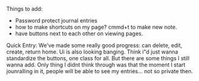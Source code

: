 Things to add:
- Password protect journal entries
- how to make shortcuts on my page? cmmd+t to make new note. 
- have buttons next to each other on viewing pages. 





Quick Entry:
We've made some really good progress: can delete, edit, create, return home. 
Ui is also looking banging. Think i"d just wanna standardize the buttons, one class for all. 
But there are some things I still wanna add. Only thing I didnt think through was that the moment I start jounralling in it, people will be able to see my entries... not so private then. 